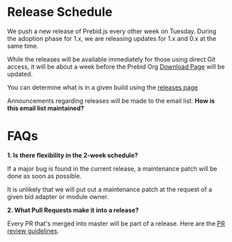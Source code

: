 # Release Schedule

We push a new release of Prebid.js every other week on Tuesday. During the adoption phase for 1.x, we are releasing updates for 1.x and 0.x at the same time.

While the releases will be available immediately for those using direct Git access,
it will be about a week before the Prebid Org [Download Page](http://prebid.org/download.html) will be updated.  

You can determine what is in a given build using the [releases page](https://github.com/prebid/Prebid.js/releases)

Announcements regarding releases will be made to the email list. **How is this email list maintained?**

# FAQs

**1. Is there flexibility in the 2-week schedule?**

If a major bug is found in the current release, a maintenance patch will be done as soon as possible.

It is unlikely that we will put out a maintenance patch at the request of a given bid adapter or module owner.

**2. What Pull Requests make it into a release?**

Every PR that's merged into master will be part of a release. Here are the [PR review guidelines](https://github.com/prebid/Prebid.js/blob/master/PR_REVIEW.md).
